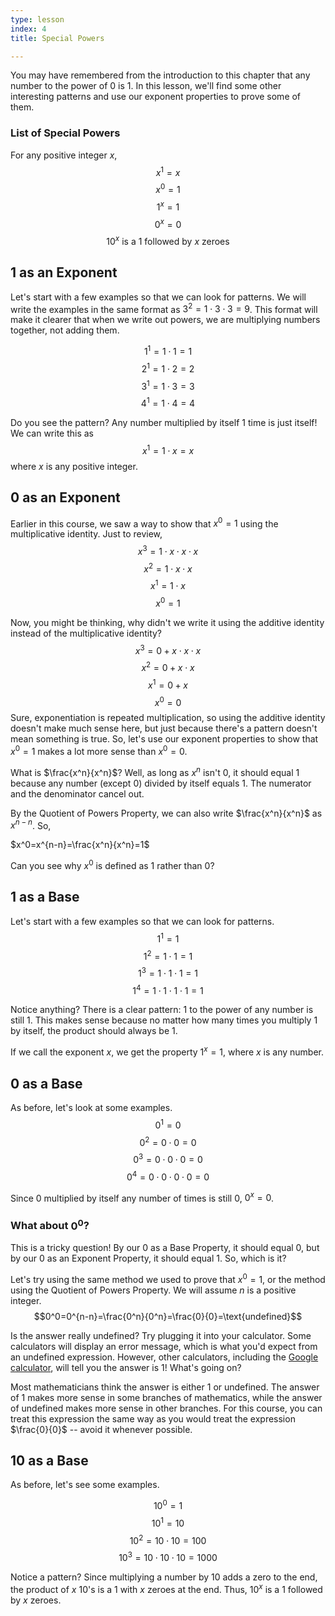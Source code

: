```yaml
---
type: lesson
index: 4
title: Special Powers

---
```


You may have remembered from the introduction to this chapter that any number to the power of $0$ is $1$. In this lesson, we'll find some other interesting patterns and use our exponent properties to prove some of them. 

### List of Special Powers
For any positive integer $x$,
$$x^1=x$$
$$x^0=1$$
$$1^x=1$$
$$0^x=0$$
$$\text{$10^x$ is a $1$ followed by $x$ zeroes}$$


## $1$ as an Exponent
Let's start with a few examples so that we can look for patterns. We will write the examples in the same format as $3^2=1\cdot3\cdot3=9$. This format will make it clearer that when we write out powers, we are multiplying numbers together, not adding them. 

$$1^1=1\cdot1=1$$
$$2^1=1\cdot2=2$$
$$3^1=1\cdot3=3$$
$$4^1=1\cdot4=4$$

Do you see the pattern? Any number multiplied by itself $1$ time is just itself! We can write this as
$$x^1=1\cdot x = x$$
where $x$ is any positive integer.

## $0$ as an Exponent
Earlier in this course, we saw a way to show that $x^0=1$ using the multiplicative identity. Just to review, 
$$x^3=1\cdot x\cdot x\cdot x$$
$$x^2=1\cdot x\cdot x$$
$$x^1=1\cdot x$$
$$x^0=1$$

Now, you might be thinking, why didn't we write it using the additive identity instead of the multiplicative identity?  
$$x^3=0+x\cdot x\cdot x$$
$$x^2=0+x\cdot x$$
$$x^1=0+x$$
$$x^0=0$$
Sure, exponentiation is repeated multiplication, so using the additive identity doesn't make much sense here, but just because there's a pattern doesn't mean something is true. So, let's use our exponent properties to show that $x^0=1$ makes a lot more sense than $x^0=0$. 

What is $\frac{x^n}{x^n}$? Well, as long as $x^n$ isn't $0$, it should equal $1$ because any number (except $0$) divided by itself equals $1$. The numerator and the denominator cancel out. 

By the Quotient of Powers Property, we can also write $\frac{x^n}{x^n}$ as $x^{n-n}$. So, 

$x^0=x^{n-n}=\frac{x^n}{x^n}=1$

Can you see why $x^0$ is defined as $1$ rather than $0$?


## $1$ as a Base
Let's start with a few examples so that we can look for patterns. 
$$1^1=1$$
$$1^2=1\cdot1=1$$
$$1^3=1\cdot1\cdot1=1$$
$$1^4=1\cdot1\cdot1\cdot1=1$$

Notice anything? There is a clear pattern: $1$ to the power of any number is still $1$. This makes sense because no matter how many times you multiply $1$ by itself, the product should always be $1$. 

If we call the exponent $x$, we get the property
$1^x=1$, where $x$ is any number. 

## $0$ as a Base

As before, let's look at some examples.
$$0^1=0$$
$$0^2=0\cdot 0=0$$
$$0^3=0\cdot 0\cdot 0=0$$
$$0^4=0\cdot 0\cdot 0\cdot 0=0$$

Since $0$ multiplied by itself any number of times is still $0$, $0^x=0$.

### What about $0^0$?
This is a tricky question! By our $0$ as a Base Property, it should equal $0$, but by our $0$ as an Exponent Property, it should equal $1$. So, which is it? 

Let's try using the same method we used to prove that $x^0=1$, or the method using the Quotient of Powers Property. We will assume $n$ is a positive integer.
$$0^0=0^{n-n}=\frac{0^n}{0^n}=\frac{0}{0}=\text{undefined}$$

Is the answer really $\text{undefined}$? Try plugging it into your calculator. Some calculators will display an error message, which is what you'd expect from an undefined expression. However, other calculators, including the [Google calculator](https://www.google.com/search?q=0%5E0&oq=0%5E0), will tell you the answer is $1$! What's going on?

Most mathematicians think the answer is either $1$ or $\text{undefined}$. The answer of $1$ makes more sense in some branches of mathematics, while the answer of $\text{undefined}$ makes more sense in other branches. For this course, you can treat this expression the same way as you would treat the expression $\frac{0}{0}$ -- avoid it whenever possible.

## $10$ as a Base

As before, let's see some examples.

$$10^0=1$$
$$10^1=10$$
$$10^2=10\cdot 10=100$$
$$10^3=10\cdot 10\cdot 10=1000$$

Notice a pattern? Since multiplying a number by 10 adds a zero to the end, the product of $x$ $10$'s is a $1$ with $x$ zeroes at the end. Thus, 
$10^x$ is a $1$ followed by $x$ zeroes. 
<!--stackedit_data:
eyJoaXN0b3J5IjpbLTEzMDE2NzI0NzldfQ==
-->